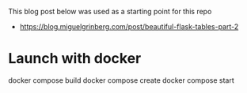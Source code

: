 This blog post below was used as a starting point for this repo
- https://blog.miguelgrinberg.com/post/beautiful-flask-tables-part-2


# Launch with docker
docker compose build
docker compose create
docker compose start